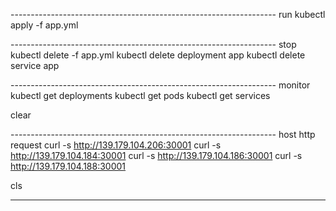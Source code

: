 ------------------------------------------------------------------ run
kubectl apply -f app.yml

------------------------------------------------------------------ stop
kubectl delete -f app.yml
kubectl delete deployment app
kubectl delete service app

------------------------------------------------------------------ monitor
kubectl get deployments
kubectl get pods
kubectl get services

clear

------------------------------------------------------------------ host http request
curl -s http://139.179.104.206:30001
curl -s http://139.179.104.184:30001
curl -s http://139.179.104.186:30001
curl -s http://139.179.104.188:30001

cls

------------------------------------------------------------------
